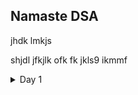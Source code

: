 ## Namaste DSA



jhdk lmkjs

shjdl  jfkjlk ofk fk jkls9  ikmmf 


<details>
<summary>Day 1</summary>

- **Day 1:** Solved Two Sum (DSA), Express server setup (MERN)  
- **Day 2:** Binary Search Binary Tree implementation, MongoDB connection (MERN)  
- **Day 3:** Learned OS process scheduling, React hooks (MERN)  
- … aur aise aage continue karo.

</details>